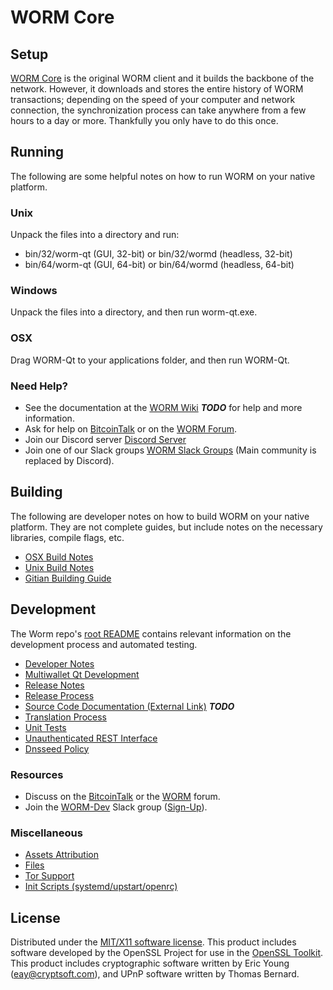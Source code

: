 WORM Core
=====================

Setup
---------------------
[WORM Core](http://mealworms.biz/wallet) is the original WORM client and it builds the backbone of the network. However, it downloads and stores the entire history of WORM transactions; depending on the speed of your computer and network connection, the synchronization process can take anywhere from a few hours to a day or more. Thankfully you only have to do this once.

Running
---------------------
The following are some helpful notes on how to run WORM on your native platform.

### Unix

Unpack the files into a directory and run:

- bin/32/worm-qt (GUI, 32-bit) or bin/32/wormd (headless, 32-bit)
- bin/64/worm-qt (GUI, 64-bit) or bin/64/wormd (headless, 64-bit)

### Windows

Unpack the files into a directory, and then run worm-qt.exe.

### OSX

Drag WORM-Qt to your applications folder, and then run WORM-Qt.

### Need Help?

* See the documentation at the [WORM Wiki](https://en.bitcoin.it/wiki/Main_Page) ***TODO***
for help and more information.
* Ask for help on [BitcoinTalk](https://bitcointalk.org/index.php?topic=1262920.0) or on the [WORM Forum](http://forum.mealworms.biz/).
* Join our Discord server [Discord Server](https://discord.mealworms.biz)
* Join one of our Slack groups [WORM Slack Groups](https://mealworms.biz/slack-logins/) (Main community is replaced by Discord).

Building
---------------------
The following are developer notes on how to build WORM on your native platform. They are not complete guides, but include notes on the necessary libraries, compile flags, etc.

- [OSX Build Notes](build-osx.md)
- [Unix Build Notes](build-unix.md)
- [Gitian Building Guide](gitian-building.md)

Development
---------------------
The Worm repo's [root README](https://github.com/WORM-Project/WORM/blob/master/README.md) contains relevant information on the development process and automated testing.

- [Developer Notes](developer-notes.md)
- [Multiwallet Qt Development](multiwallet-qt.md)
- [Release Notes](release-notes.md)
- [Release Process](release-process.md)
- [Source Code Documentation (External Link)](https://dev.visucore.com/bitcoin/doxygen/) ***TODO***
- [Translation Process](translation_process.md)
- [Unit Tests](unit-tests.md)
- [Unauthenticated REST Interface](REST-interface.md)
- [Dnsseed Policy](dnsseed-policy.md)

### Resources

* Discuss on the [BitcoinTalk](https://bitcointalk.org/index.php?topic=1262920.0) or the [WORM](http://forum.mealworms.biz/) forum.
* Join the [WORM-Dev](https://worm-dev.slack.com/) Slack group ([Sign-Up](https://worm-dev.herokuapp.com/)).

### Miscellaneous
- [Assets Attribution](assets-attribution.md)
- [Files](files.md)
- [Tor Support](tor.md)
- [Init Scripts (systemd/upstart/openrc)](init.md)

License
---------------------
Distributed under the [MIT/X11 software license](http://www.opensource.org/licenses/mit-license.php).
This product includes software developed by the OpenSSL Project for use in the [OpenSSL Toolkit](https://www.openssl.org/). This product includes
cryptographic software written by Eric Young ([eay@cryptsoft.com](mailto:eay@cryptsoft.com)), and UPnP software written by Thomas Bernard.
